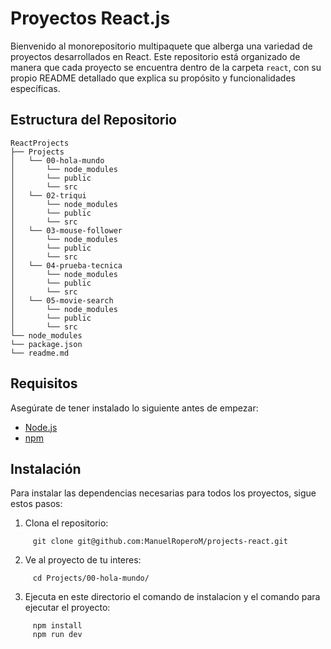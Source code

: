 # Proyectos React.js

Bienvenido al monorepositorio multipaquete que alberga una variedad de proyectos desarrollados en React. Este repositorio está organizado de manera que cada proyecto se encuentra dentro de la carpeta `react`, con su propio README detallado que explica su propósito y funcionalidades específicas.

## Estructura del Repositorio
```
ReactProjects
├── Projects
│   └── 00-hola-mundo
│       └── node_modules
│       └── public
│       └── src
│   └── 02-triqui
│       └── node_modules
│       └── public
│       └── src
│   └── 03-mouse-follower
│       └── node_modules
│       └── public
│       └── src
│   └── 04-prueba-tecnica
│       └── node_modules
│       └── public
│       └── src
│   └── 05-movie-search
│       └── node_modules
│       └── public
│       └── src
└── node_modules
└── package.json
└── readme.md
```


## Requisitos

Asegúrate de tener instalado lo siguiente antes de empezar:

- [Node.js](https://nodejs.org/)
- [npm](https://www.npmjs.com/)

## Instalación

Para instalar las dependencias necesarias para todos los proyectos, sigue estos pasos:

1. Clona el repositorio:
```
     git clone git@github.com:ManuelRoperoM/projects-react.git
```
2. Ve al proyecto de tu interes:
```
     cd Projects/00-hola-mundo/
```
3. Ejecuta en este directorio el comando de instalacion y el comando para ejecutar el proyecto:
```	
     npm install
     npm run dev
```

